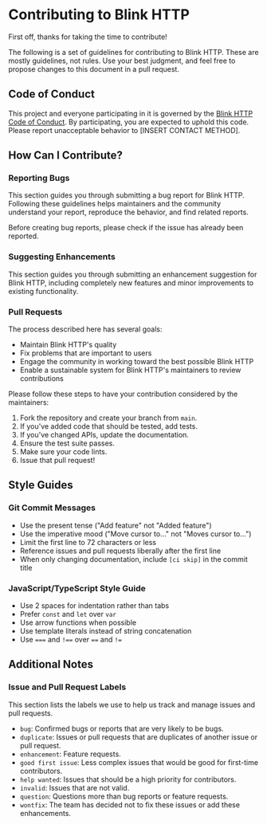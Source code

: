 # Contributing to Blink HTTP

First off, thanks for taking the time to contribute!

The following is a set of guidelines for contributing to Blink HTTP. These are mostly guidelines, not rules. Use your best judgment, and feel free to propose changes to this document in a pull request.

## Code of Conduct

This project and everyone participating in it is governed by the [Blink HTTP Code of Conduct](CODE_OF_CONDUCT.md). By participating, you are expected to uphold this code. Please report unacceptable behavior to [INSERT CONTACT METHOD].

## How Can I Contribute?

### Reporting Bugs

This section guides you through submitting a bug report for Blink HTTP. Following these guidelines helps maintainers and the community understand your report, reproduce the behavior, and find related reports.

Before creating bug reports, please check if the issue has already been reported.

### Suggesting Enhancements

This section guides you through submitting an enhancement suggestion for Blink HTTP, including completely new features and minor improvements to existing functionality. 

### Pull Requests

The process described here has several goals:

- Maintain Blink HTTP's quality
- Fix problems that are important to users
- Engage the community in working toward the best possible Blink HTTP
- Enable a sustainable system for Blink HTTP's maintainers to review contributions

Please follow these steps to have your contribution considered by the maintainers:

1. Fork the repository and create your branch from `main`.
2. If you've added code that should be tested, add tests.
3. If you've changed APIs, update the documentation.
4. Ensure the test suite passes.
5. Make sure your code lints.
6. Issue that pull request!

## Style Guides

### Git Commit Messages

- Use the present tense ("Add feature" not "Added feature")
- Use the imperative mood ("Move cursor to..." not "Moves cursor to...")
- Limit the first line to 72 characters or less
- Reference issues and pull requests liberally after the first line
- When only changing documentation, include `[ci skip]` in the commit title

### JavaScript/TypeScript Style Guide

- Use 2 spaces for indentation rather than tabs
- Prefer `const` and `let` over `var`
- Use arrow functions when possible
- Use template literals instead of string concatenation
- Use `===` and `!==` over `==` and `!=`

## Additional Notes

### Issue and Pull Request Labels

This section lists the labels we use to help us track and manage issues and pull requests.

- `bug`: Confirmed bugs or reports that are very likely to be bugs.
- `duplicate`: Issues or pull requests that are duplicates of another issue or pull request.
- `enhancement`: Feature requests.
- `good first issue`: Less complex issues that would be good for first-time contributors.
- `help wanted`: Issues that should be a high priority for contributors.
- `invalid`: Issues that are not valid.
- `question`: Questions more than bug reports or feature requests.
- `wontfix`: The team has decided not to fix these issues or add these enhancements.
